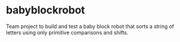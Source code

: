 # babyblockrobot
Team project to build and test a baby block robot that sorts a string of letters using only primitive comparisons and shifts.
